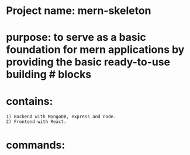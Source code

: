 # Project name: mern-skeleton
# purpose: to serve as a basic foundation for mern applications by providing the basic ready-to-use building # blocks

# contains: 
    1) Backend with MongoDB, express and node.
    2) Frontend with React.


# commands:
